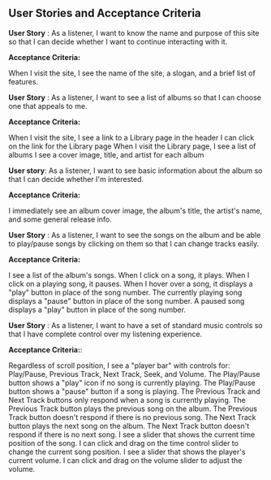 ## User Stories and Acceptance Criteria

**User Story** : As a listener, I want to know the name and purpose of this site so that I can decide whether I want to continue interacting with it.

**Acceptance Criteria:**

When I visit the site, I see the name of the site, a slogan, and a brief list of features.

**User Story** : As a listener, I want to see a list of albums so that I can choose one that appeals to me.

**Acceptance Criteria:**

When I visit the site, I see a link to a Library page in the header
I can click on the link for the Library page
When I visit the Library page, I see a list of albums
I see a cover image, title, and artist for each album

**User story**: As a listener, I want to see basic information about the album so that I can decide whether I'm interested.

**Acceptance Criteria:**

I immediately see an album cover image, the album's title, the artist's name, and some general release info.

**User Story** : As a listener, I want to see the songs on the album and be able to play/pause songs by clicking on them so that I can change tracks easily.

**Acceptance Criteria:**

I see a list of the album's songs.
When I click on a song, it plays.
When I click on a playing song, it pauses.
When I hover over a song, it displays a "play" button in place of the song number.
The currently playing song displays a "pause" button in place of the song number.
A paused song displays a "play" button in place of the song number.

**User Story** : As a listener, I want to have a set of standard music controls so that I have complete control over my listening experience.

**Acceptance Criteria:**:

Regardless of scroll position, I see a "player bar" with controls for: Play/Pause, Previous Track, Next Track, Seek, and Volume.
The Play/Pause button shows a "play" icon if no song is currently playing.
The Play/Pause button shows a "pause" button if a song is playing.
The Previous Track and Next Track buttons only respond when a song is currently playing.
The Previous Track button plays the previous song on the album.
The Previous Track button doesn't respond if there is no previous song.
The Next Track button plays the next song on the album.
The Next Track button doesn't respond if there is no next song.
I see a slider that shows the current time position of the song.
I can click and drag on the time control slider to change the current song position.
I see a slider that shows the player's current volume.
I can click and drag on the volume slider to adjust the volume.
